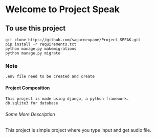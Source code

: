 # Welcome to Project Speak

## To use this project

    git clone https://github.com/sagarneupane/Project_SPEAK.git
    pip install -r requirements.txt
    python manage.py makemigrations
    python manage.py migrate


### Note

    .env file need to be created and create


#### Project Composition
    This project is made using django, a python framework. 
    db.sqlite3 for database


###### Some More Description

This project is simple project where you type input and get audio file.
